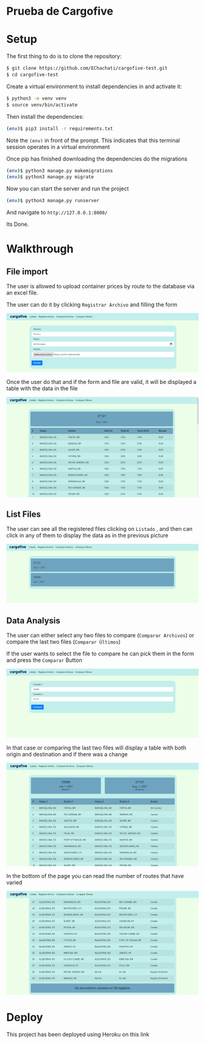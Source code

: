 # Prueba de Cargofive

# Setup

The first thing to do is to clone the repository:

```bash
$ git clone https://github.com/EChachati/cargofive-test.git
$ cd cargofive-test
```

Create a virtual environment to install dependencies in and activate it:

```bash
$ python3 -m venv venv
$ source venv/bin/activate
```

Then install the dependencies:

```bash
(env)$ pip3 install -r requirements.txt
```

Note the `(env)` in front of the prompt. This indicates that this terminal session operates in a virtual environment

Once pip has finished downloading the dependencies do the migrations

```bash
(env)$ python3 manage.py makemigrations
(env)$ python3 manage.py migrate
```

Now you can start the server and run the project

```bash
(env)$ python3 manage.py runserver
```

And navigate to `http://127.0.0.1:8000/`

Its Done.

# Walkthrough

## File import

The user is allowed to upload container prices by route to the database via an excel file.

The user can do it by clicking `Registrar Archivo` and filling the form

![Untitled](static/readme_images/Untitled.png)

Once the user do that and if the form and file are valid, it will be displayed a table with the data in the file

![Untitled](static/readme_images/Untitled_1.png)

## List Files

The user  can see all the registered files clicking on `Listado` , and then can click in any of them to display the data as in the previous picture

![Untitled](static/readme_images/Untitled_2.png)

## Data Analysis

 The user can either select any two files to compare (`Comparar Archivos`) or compare the last two files (`Comparar Últimos`)

If the user wants to select the file to compare he can pick them in the form and press the `Comparar` Button

![Untitled](static/readme_images/Untitled_3.png)

In that case or comparing the last two files will display a table with both origin and destination and if there was a change

![Untitled](static/readme_images/Untitled_4.png)

In the bottom of the page you can read the number of routes that have varied

![Untitled](static/readme_images/Untitled_5.png)

# Deploy

This project has been deployed using Heroku on this link